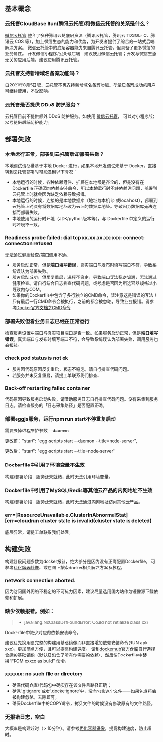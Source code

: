 ## 基本概念
[](id:que1)
### 云托管CloudBase Run(腾讯云托管)和微信云托管的关系是什么？
[微信云托管](https://cloud.weixin.qq.com/cloudrun?utm_source=qcloud) 整合了多种腾讯云的底层资源（腾讯云托管，腾讯云 TDSQL- C，腾讯云 COS 等），加上微信生态的能力和优势，为开发者提供了综合的一站式后端解决方案。 微信云托管中的底层容器能力来自腾讯云托管，但具备了更多微信的业务属性。
开发微信小程序/公众号后端，建议使用微信云托管；开发与微信生态无关的应用后端，建议使用腾讯云托管。

[](id:que2)
### 云托管支持新增域名备案功能吗？
自2021年8月5日起，云托管不再支持新增域名备案功能。存量已备案成功的用户可继续使用，不受影响。

[](id:que3)
### 云托管是否提供 DDoS 防护服务？
云托管目前不提供额外 DDoS 防护服务。如使用 [微信云托管](https://cloud.weixin.qq.com/cloudrun?utm_source=qcloud)， 可以对小程序/公众号提供后端防护能力。


## 部署失败
[](id:que4)
### 本地运行正常，部署到云托管后却部署失败？
本地调试请尽量基于本地 Docker 进行，如果本地开发调试未基于 Docker，直接转到云托管部署时可能遇到以下情况：

- 本地运行的时候，各种依赖组件、扩展在本地都是齐全的，但是没有在 Dockerfile 正确添加依赖安装命令，所以本地运行时不缺依赖没问题，部署到云托管上时就会因为缺乏依赖导致报错。
- 本地运行的时候，连接的是本地数据库（地址为本机 ip 或localhost），部署到云托管上时没有将数据库地址改为云上的数据库地址。导致因为数据库无法连接而部署失败。
- 本地使用的运行时环境（JDK/python版本等），与 Dockerfile 中定义的运行时环境不一致。


[](id:que5)
### Readiness probe failed: dial tcp xx.xx.xx.xx:xxx: connect: connection refused
无法通过健康检查/端口调用不通。
- 服务启动正常，但是**端口填写错误**，真实端口与发布时填写端口不符，导致系统误认为部署失败。
- 服务启动成功，但反复重启，进程不稳定，导致端口无法稳定调通，无法通过健康检查。请自行结合日志排查代码问题，或考虑是否因为所选容器规格过小导致内存OOM。
- 如果你的Dockerfile中包含了多行独立的CMD命令，请注意这是错误的写法！只有最后一行CMD命令会被执行，之前的都会被忽略，导致业务报错。请参考[Docker官方文档之CMD命令](https://docs.docker.com/engine/reference/builder/#cmd)


[](id:que6)
### 部署失败但看业务日志已经在正常运行
检查服务设置中端口与真实项目端口是否一致。如果服务启动正常，但是**端口填写错误**，真实端口与发布时填写端口不符，会导致系统误认为部署失败，调用服务也会报错。


[](id:que7)
### check pod status is not ok 
- 服务因代码原因反复重启，状态不稳定。请自行排查代码问题。
- 若服务并未反复重启，请提工单联系我们排查。

[](id:que8)
### Back-off restarting failed container
代码原因导致服务启动失败，请借助服务日志自行排查代码问题。没有采集到服务日志，请检查服务的「日志采集路径」是否配置正确。

[](id:que9)
### 部署eggjs服务，运行npm run start不停重复启动

需要去掉进程守护参数 --daemon

更改前："start": "egg-scripts start --daemon --title=node-server",

更改后："start": "egg-scripts start --title=node-server"

[](id:que10)
### Dockerfile中引用了环境变量不生效

构建/部署阶段，服务还未就绪，此时无法引用环境变量。

### Dockerfile中引用了MySQL/Redis等其他云产品的内网地址不生效

构建/部署阶段，服务还未就绪，此时无法通过内网地址访问其他云产品。

[](id:que11)
### err=[ResourceUnavailable.ClusterInAbnormalStat][err=cloudrun cluster state is invalid(cluster state is deleted)

底层异常，请提工单联系我们处理。

## 构建失败
构建阶段问题多数为docker报错，绝大部分是因为没有正确配置Dockerfile。
可参考[优化容器镜像](https://cloud.tencent.com/document/product/1243/49643)。或在网上搜索docker相关解决方案及教程。

[](id:que12)
### network connection aborted.
因为访问国外网络不稳定的不可抗力因素，建议尽量选用国内站作为镜像源下载依赖和扩展。

[](id:que13)
### 缺少依赖报错。例如：
> - java.lang.NoClassDefFoundError: Could not initialize class xxx

Dockerfile中缺少对应的依赖安装命令。

建议优先换用更完整的构建用基础镜像而非直接增加依赖安装命令(RUN apk xxx)，更加简单方便，且可以提高构建速度。
请到[dockerhub官方仓库](https://hub.docker.com/_/java?tab=tags)自行选择合适的基础镜像（默认已包含了所有你需要的依赖），然后在Dockerfile中替换“FROM xxxxx as build” 命令。

[](id:que14)
### xxxxxx: no such file or directory

- 确保代码仓库/代码包中确实存在该文件且路径正确；
- 确保‘.gitignore’或者'.dockerignore'中，没有包含这个文件——如果包含将会被构建忽略。去除即可。
- 确保Dockerfile中的COPY命令，拷贝文件的时候没有修改原有的文件路径。

[](id:que15)
### 无报错日志，空白
大概率是构建超时（> 10分钟）。请参考[优化容器镜像](https://cloud.tencent.com/document/product/1243/49643)，提高构建速度，防止超时。

